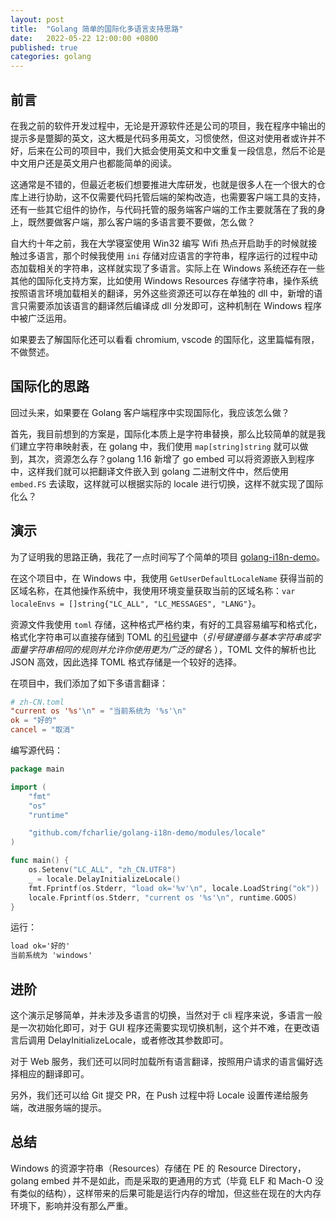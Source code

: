 ```yaml
---
layout: post
title:  "Golang 简单的国际化多语言支持思路"
date:   2022-05-22 12:00:00 +0800
published: true
categories: golang
---
```

## 前言

在我之前的软件开发过程中，无论是开源软件还是公司的项目，我在程序中输出的提示多是蹩脚的英文，这大概是代码多用英文，习惯使然，但这对使用者或许并不好，后来在公司的项目中，我们大抵会使用英文和中文重复一段信息，然后不论是中文用户还是英文用户也都能简单的阅读。

这通常是不错的，但最近老板们想要推进大库研发，也就是很多人在一个很大的仓库上进行协助，这不仅需要代码托管后端的架构改造，也需要客户端工具的支持，还有一些其它组件的协作，与代码托管的服务端客户端的工作主要就落在了我的身上，既然要做客户端，那么客户端的多语言要不要做，怎么做？

自大约十年之前，我在大学寝室使用 Win32 编写 Wifi 热点开启助手的时候就接触过多语言，那个时候我使用 `ini` 存储对应语言的字符串，程序运行的过程中动态加载相关的字符串，这样就实现了多语言。实际上在 Windows 系统还存在一些其他的国际化支持方案，比如使用 Windows Resources 存储字符串，操作系统按照语言环境加载相关的翻译，另外这些资源还可以存在单独的 dll 中，新增的语言只需要添加该语言的翻译然后编译成 dll 分发即可，这种机制在 Windows 程序中被广泛运用。

如果要去了解国际化还可以看看 chromium, vscode 的国际化，这里篇幅有限，不做赘述。

## 国际化的思路

回过头来，如果要在 Golang 客户端程序中实现国际化，我应该怎么做？

首先，我目前想到的方案是，国际化本质上是字符串替换，那么比较简单的就是我们建立字符串映射表，在 golang 中，我们使用 `map[string]string` 就可以做到，其次，资源怎么存？golang 1.16 新增了 go embed 可以将资源嵌入到程序中，这样我们就可以把翻译文件嵌入到 golang 二进制文件中，然后使用 `embed.FS` 去读取，这样就可以根据实际的 locale 进行切换，这样不就实现了国际化么？

## 演示

为了证明我的思路正确，我花了一点时间写了个简单的项目 [golang-i18n-demo](https://github.com/fcharlie/golang-i18n-demo)。

在这个项目中，在 Windows 中，我使用 `GetUserDefaultLocaleName` 获得当前的区域名称，在其他操作系统中，我使用环境变量获取当前的区域名称：`var localeEnvs = []string{"LC_ALL", "LC_MESSAGES", "LANG"}`。

资源文件我使用 `toml` 存储，这种格式严格约束，有好的工具容易编写和格式化，格式化字符串可以直接存储到 TOML 的[引号键](https://toml.io/cn/v1.0.0#%E9%94%AE%E5%90%8D)中（*引号键遵循与基本字符串或字面量字符串相同的规则并允许你使用更为广泛的键名* ），TOML 文件的解析也比 JSON 高效，因此选择 TOML 格式存储是一个较好的选择。

在项目中，我们添加了如下多语言翻译：

```toml
# zh-CN.toml
"current os '%s'\n" = "当前系统为 '%s'\n"
ok = "好的"
cancel = "取消"
```

编写源代码：

```go
package main

import (
	"fmt"
	"os"
	"runtime"

	"github.com/fcharlie/golang-i18n-demo/modules/locale"
)

func main() {
	os.Setenv("LC_ALL", "zh_CN.UTF8")
	_ = locale.DelayInitializeLocale()
	fmt.Fprintf(os.Stderr, "load ok='%v'\n", locale.LoadString("ok"))
	locale.Fprintf(os.Stderr, "current os '%s'\n", runtime.GOOS)
}
```

运行：

```txt
load ok='好的'
当前系统为 'windows'
```

## 进阶

这个演示足够简单，并未涉及多语言的切换，当然对于 cli 程序来说，多语言一般是一次初始化即可，对于 GUI 程序还需要实现切换机制，这个并不难，在更改语言后调用 DelayInitializeLocale，或者修改其参数即可。

对于 Web 服务，我们还可以同时加载所有语言翻译，按照用户请求的语言偏好选择相应的翻译即可。

另外，我们还可以给 Git 提交 PR，在 Push 过程中将 Locale 设置传递给服务端，改进服务端的提示。

## 总结

Windows 的资源字符串（Resources）存储在 PE 的 Resource Directory，golang embed 并不是如此，而是采取的更通用的方式（毕竟 ELF 和 Mach-O 没有类似的结构），这样带来的后果可能是运行内存的增加，但这些在现在的大内存环境下，影响并没有那么严重。

